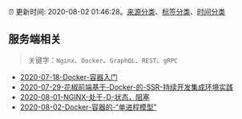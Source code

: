 :alarm_clock: 更新时间: 2020-08-02 01:46:28。[来源分类](../README.md)、[标签分类](../TAGS.md)、[时间分类](../TIMELINE.md)

## 服务端相关


> 关键字：`Nginx`、`Docker`、`GraphQL`、`REST`、`gRPC`



- [2020-07-18-Docker-容器入门](https://www.ershicimi.com/p/10c75b556ab9111c470a260e4bb9c4da) 
- [2020-07-29-花椒前端基于-Docker-的-SSR-持续开发集成环境实践](https://www.ershicimi.com/p/de55d54617ef5488b526fd775b576d8e) 
- [2020-08-01-NGINX-处于-D-状态，阻塞](https://www.v2ex.com/t/694938) 
- [2020-08-02-Docker-容器的-“单进程模型”](https://toutiao.io/k/80lqr81) 